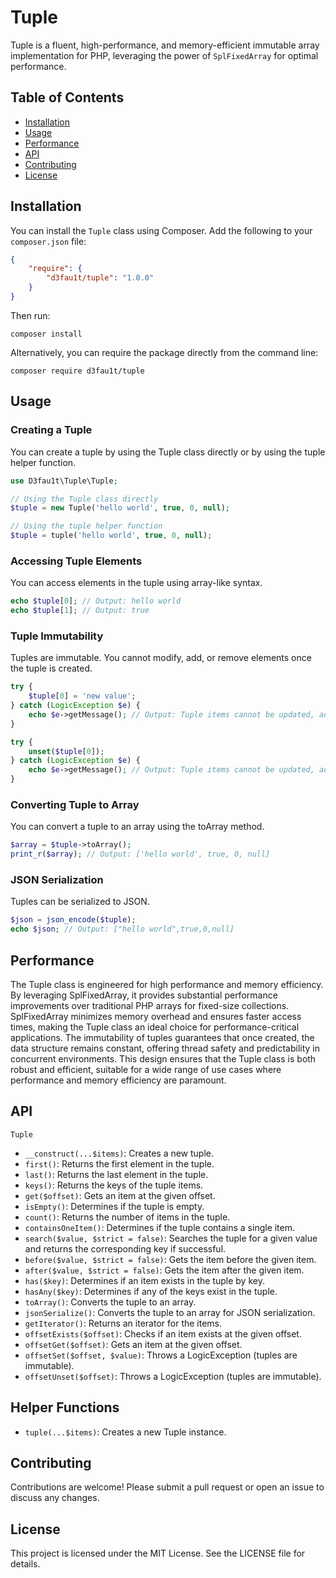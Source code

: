 # Tuple

Tuple is a fluent, high-performance, and memory-efficient immutable array implementation for PHP, leveraging the power of `SplFixedArray` for optimal performance.

## Table of Contents

- [Installation](#installation)
- [Usage](#usage)
- [Performance](#performance)
- [API](#api)
- [Contributing](#contributing)
- [License](#license)

## Installation

You can install the `Tuple` class using Composer. Add the following to your `composer.json` file:

```json
{
    "require": {
        "d3fau1t/tuple": "1.0.0"
    }
}
```

Then run:

```shell
composer install
```

Alternatively, you can require the package directly from the command line:

```shell
composer require d3fau1t/tuple
```

## Usage

### Creating a Tuple

You can create a tuple by using the Tuple class directly or by using the tuple helper function.


```php
use D3fau1t\Tuple\Tuple;

// Using the Tuple class directly
$tuple = new Tuple('hello world', true, 0, null);
```

```php
// Using the tuple helper function
$tuple = tuple('hello world', true, 0, null);
```

### Accessing Tuple Elements

You can access elements in the tuple using array-like syntax.

```php
echo $tuple[0]; // Output: hello world
echo $tuple[1]; // Output: true
```

### Tuple Immutability

Tuples are immutable. You cannot modify, add, or remove elements once the tuple is created.

```php
try {
    $tuple[0] = 'new value';
} catch (LogicException $e) {
    echo $e->getMessage(); // Output: Tuple items cannot be updated, added, or removed
}
```

```php
try {
    unset($tuple[0]);
} catch (LogicException $e) {
    echo $e->getMessage(); // Output: Tuple items cannot be updated, added, or removed
}
```

### Converting Tuple to Array
You can convert a tuple to an array using the toArray method.

```php
$array = $tuple->toArray();
print_r($array); // Output: ['hello world', true, 0, null]
```

### JSON Serialization

Tuples can be serialized to JSON.

```php
$json = json_encode($tuple);
echo $json; // Output: ["hello world",true,0,null]
```

## Performance

The Tuple class is engineered for high performance and memory efficiency. By leveraging SplFixedArray, it provides substantial performance improvements over traditional PHP arrays for fixed-size collections. SplFixedArray minimizes memory overhead and ensures faster access times, making the Tuple class an ideal choice for performance-critical applications. The immutability of tuples guarantees that once created, the data structure remains constant, offering thread safety and predictability in concurrent environments. This design ensures that the Tuple class is both robust and efficient, suitable for a wide range of use cases where performance and memory efficiency are paramount.

## API

`Tuple`

* `__construct(...$items)`: Creates a new tuple.
* `first()`: Returns the first element in the tuple.
* `last()`: Returns the last element in the tuple.
* `keys()`: Returns the keys of the tuple items.
* `get($offset)`: Gets an item at the given offset.
* `isEmpty()`: Determines if the tuple is empty.
* `count()`: Returns the number of items in the tuple.
* `containsOneItem()`: Determines if the tuple contains a single item.
* `search($value, $strict = false)`: Searches the tuple for a given value and returns the corresponding key if successful.
* `before($value, $strict = false)`: Gets the item before the given item.
* `after($value, $strict = false)`: Gets the item after the given item.
* `has($key)`: Determines if an item exists in the tuple by key.
* `hasAny($key)`: Determines if any of the keys exist in the tuple.
* `toArray()`: Converts the tuple to an array.
* `jsonSerialize()`: Converts the tuple to an array for JSON serialization.
* `getIterator()`: Returns an iterator for the items.
* `offsetExists($offset)`: Checks if an item exists at the given offset.
* `offsetGet($offset)`: Gets an item at the given offset.
* `offsetSet($offset, $value)`: Throws a LogicException (tuples are immutable).
* `offsetUnset($offset)`: Throws a LogicException (tuples are immutable).

## Helper Functions

* `tuple(...$items)`: Creates a new Tuple instance.

## Contributing

Contributions are welcome! Please submit a pull request or open an issue to discuss any changes.

## License

This project is licensed under the MIT License. See the LICENSE file for details.